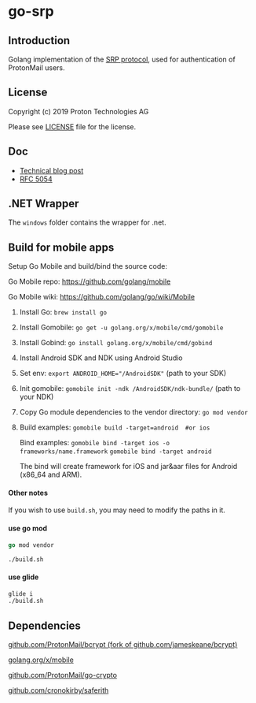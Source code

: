 # go-srp

## Introduction

Golang implementation of the [SRP protocol](https://datatracker.ietf.org/doc/html/rfc5054), used for authentication of ProtonMail users.

## License

Copyright (c) 2019 Proton Technologies AG

Please see [LICENSE](LICENSE.txt) file for the license.

## Doc 

- [Technical blog post](https://protonmail.com/blog/encrypted_email_authentication/)
- [RFC 5054](https://datatracker.ietf.org/doc/html/rfc5054)

## .NET Wrapper

The `windows` folder contains the wrapper for .net.

## Build for mobile apps

Setup Go Mobile and build/bind the source code:

Go Mobile repo: https://github.com/golang/mobile

Go Mobile wiki: https://github.com/golang/go/wiki/Mobile

1. Install Go: `brew install go`
2. Install Gomobile: `go get -u golang.org/x/mobile/cmd/gomobile`
3. Install Gobind: `go install golang.org/x/mobile/cmd/gobind`
4. Install Android SDK and NDK using Android Studio
5. Set env: `export ANDROID_HOME="/AndroidSDK"` (path to your SDK)
6. Init gomobile: `gomobile init -ndk /AndroidSDK/ndk-bundle/` (path to your NDK)
7. Copy Go module dependencies to the vendor directory: `go mod vendor`
8. Build examples:
   `gomobile build -target=android  #or ios`

   Bind examples:
   `gomobile bind -target ios -o frameworks/name.framework`
   `gomobile bind -target android`

   The bind will create framework for iOS and jar&aar files for Android (x86_64 and ARM).

#### Other notes

If you wish to use `build.sh`, you may need to modify the paths in it.

#### use go mod

```go
go mod vendor
```

```bash
./build.sh
```

#### use glide

```bash
glide i
./build.sh
```

## Dependencies

[github.com/ProtonMail/bcrypt (fork of github.com/jameskeane/bcrypt)](https://github.com/ProtonMail/bcrypt)

[golang.org/x/mobile](https://golang.org/x/mobile)

[github.com/ProtonMail/go-crypto](https://github.com/ProtonMail/go-crypto)

[github.com/cronokirby/saferith](https://github.com/cronokirby/saferith)
